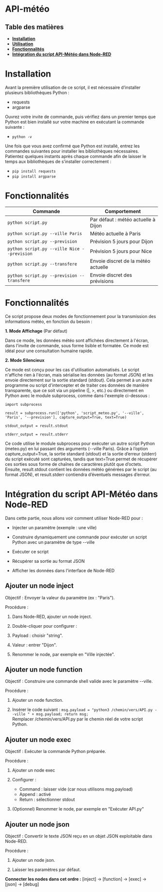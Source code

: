 # API-météo

## Table des matières 

- [**Installation**](#Installation)
- [**Utilisation**](#Utilisation)
- [**Fonctionnalités**](#Fonctionnalités)
- [**Intégration du script API-Météo dans Node-RED**](#intégration-du-script-api-météo-dans-node-red)

# **Installation**

Avant la première utilisation de ce script, il est nécessaire d’installer plusieurs bibliothèques Python :

- requests
- argparse

Ouvrez votre invite de commande, puis vérifiez dans un premier temps que Python est bien installé sur votre machine en exécutant la commande suivante :

- `python -v`

Une fois que vous avez confirmé que Python est installé, entrez les commandes suivantes pour installer les bibliothèques nécessaires. Patientez quelques instants après chaque commande afin de laisser le temps aux bibliothèques de s’installer correctement :

- `pip install requests`
- `pip install argparse`

# **Fonctionnalités**

| Commande                                      | Comportement                          |
|----------------------------------------------|---------------------------------------|
| `python script.py`                           | Par défaut : météo actuelle à Dijon   |
| `python script.py --ville Paris`             | Météo actuelle à Paris                |
| `python script.py --prevision`               | Prévision 5 jours pour Dijon          |
| `python script.py --ville Nice --prevision`  | Prévision 5 jours pour Nice           |
| `python script.py --transfere`               | Envoie discret de la météo actuelle   |
| `python script.py --prevision --transfere`   | Envoie discret des prévisions         |

# **Fonctionnalités**

Ce script propose deux modes de fonctionnement pour la transmission des informations météo, en fonction du besoin :

**1. Mode Affichage** (Par défaut)

Dans ce mode, les données météo sont affichées directement à l'écran, dans l'invite de commande, sous forme lisible et formatée. Ce mode est idéal pour une consultation humaine rapide.

**2. Mode Silencieux**

Ce mode est conçu pour les cas d'utilisation automatisés. Le script n'affiche rien à l'écran, mais sérialise les données (au format JSON) et les envoie directement sur la sortie standard (stdout). Cela permet à un autre programme ou script d'intercepter et de traiter ces données de manière transparente, que ce soit via un pipeline (|, >, etc.) ou directement en Python avec le module subprocess, comme dans l'exemple ci-dessous :

`import subprocess`

`result = subprocess.run(['python', 'script_meteo.py', '--ville', 'Paris', '--prevision'], capture_output=True, text=True)`

`stdout_output = result.stdout`

`stderr_output = result.stderr`

Ce code utilise le module subprocess pour exécuter un autre script Python (meteo.py) en lui passant des arguments (--ville Paris). Grâce à l’option capture_output=True, la sortie standard (stdout) et la sortie d’erreur (stderr) du script exécuté sont capturées, tandis que text=True permet de récupérer ces sorties sous forme de chaînes de caractères plutôt que d’octets. Ensuite, result.stdout contient les données météo générées par le script (au format JSON), et result.stderr contiendra d’éventuels messages d’erreur.

# **Intégration du script API-Météo dans Node-RED**

Dans cette partie, nous allons voir comment utiliser Node-RED pour :

- Injecter un paramètre (exemple : une ville) 

- Construire dynamiquement une commande pour exécuter un script Python avec un paramètre de type --ville 

- Exécuter ce script 

- Récupérer sa sortie au format JSON 

- Afficher les données dans l'interface de Node-RED

## Ajouter un node inject

  Objectif : Envoyer la valeur du paramètre (ex : "Paris").

  Procédure :

  1. Dans Node-RED, ajouter un node inject.
  
  2. Double-cliquer pour configurer :
  
  3. Payload : choisir "string".
  
  4. Valeur : entrer "Dijon".
  
  5. Renommer le node, par exemple en "Ville injectée".

  ## Ajouter un node function

  Objectif : Construire une commande shell valide avec le paramètre --ville.

  Procédure :

  1. Ajouter un node function.
    
  2. Insérer le code suivant :
       `msg.payload = "python3 /chemin/vers/API.py --ville " + msg.payload;
        return msg;`   
  Remplacer /chemin/vers/API.py par le chemin réel de votre script Python.


  ## Ajouter un node exec

  Objectif : Exécuter la commande Python préparée.

  Procédure :

  1. Ajouter un node exec
  
  2. Configurer :
       - Command : laisser vide (car nous utilisons msg.payload)
       - Append : activé
       - Return : sélectionner stdout
  
  3. (Optionnel) Renommer le node, par exemple en "Exécuter API.py"

  ## Ajouter un node json
  
  Objectif : Convertir le texte JSON reçu en un objet JSON exploitable dans Node-RED.

  Procédure :

  1. Ajouter un node json.

  2. Laisser les paramètres par défaut.

**Connecter les nodes dans cet ordre :**
  [inject] → [function] → [exec] → [json] → [debug]
